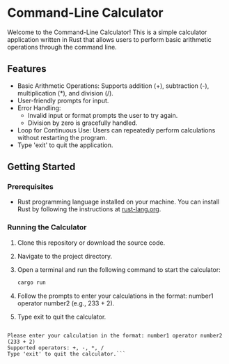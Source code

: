 # Command-Line Calculator

Welcome to the Command-Line Calculator! This is a simple calculator application written in Rust that allows users to perform basic arithmetic operations through the command line.

## Features

- Basic Arithmetic Operations: Supports addition (+), subtraction (-), multiplication (\*), and division (/).
- User-friendly prompts for input.
- Error Handling:
  - Invalid input or format prompts the user to try again.
  - Division by zero is gracefully handled.
- Loop for Continuous Use: Users can repeatedly perform calculations without restarting the program.
- Type 'exit' to quit the application.

## Getting Started

### Prerequisites

- Rust programming language installed on your machine. You can install Rust by following the instructions at [rust-lang.org](https://www.rust-lang.org/tools/install).

### Running the Calculator

1. Clone this repository or download the source code.
2. Navigate to the project directory.
3. Open a terminal and run the following command to start the calculator:

   ```bash
   cargo run
   ```

4. Follow the prompts to enter your calculations in the format: number1 operator number2 (e.g., 233 + 2).
5. Type exit to quit the calculator.

````Welcome to the Command-Line Calculator!

Please enter your calculation in the format: number1 operator number2 (233 + 2)
Supported operators: +, -, *, /
Type 'exit' to quit the calculator.```
````
